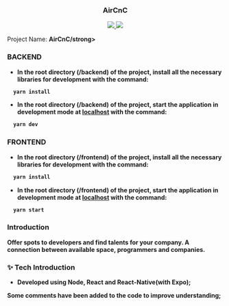 <h3 align="center">
  <strong>AirCnC</strong>
</h3>

<p align="center">
  <a aria-label="Node version" href="https://nodejs.org/en/blog/release/v12.16.3/">
    <img src="https://img.shields.io/badge/node.js@lts-12.14.1-informational?logo=Node.JS"></img>
  </a>
  <a aria-label="React version" href="https://github.com/facebook/react/blob/master/CHANGELOG.md#16131-march-19-2020">
    <img src="https://img.shields.io/badge/react-16.12.0-informational?logo=react"></img>
  </a>
</p>

<p>
  Project Name: <strong>AirCnC/strong>
</p>
 

### BACKEND

- In the root directory (/backend) of the project, install all the necessary libraries for development with the command:

```js
  yarn install
```

- In the root directory (/backend) of the project, start the application in development mode at [localhost](http://localhost:3333) with the command:

```js
  yarn dev
``` 
 

### FRONTEND

- In the root directory (/frontend) of the project, install all the necessary libraries for development with the command:

```js
  yarn install
```

- In the root directory (/frontend) of the project, start the application in development mode at [localhost](http://localhost:3000) with the command:

```js
  yarn start
```

### Introduction

Offer <strong> spots </strong> to developers and find <strong> talents </strong> for your company.
A connection between available space, programmers and companies.

### :sparkles: Tech Introduction

- Developed using Node, React and React-Native(with Expo);


Some comments have been added to the code to improve understanding;
